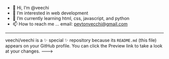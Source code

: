- 👋 Hi, I’m @veechi
- 👀 I’m interested in web development
- 🌱 I’m currently learning html, css, javascript, and python
- 📫 How to reach me ... email: peytonvecchi@gmail.com
---
veechi/veechi is a ✨ special ✨ repository because its `README.md` (this file) appears on your GitHub profile.
You can click the Preview link to take a look at your changes.
--->
